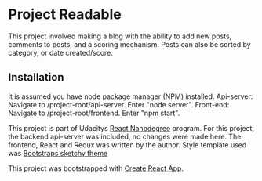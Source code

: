 # Project Readable 

This project involved making a blog with the ability to add new posts, comments to posts,
and a scoring mechanism. Posts can also be sorted by category, or date created/score. 

## Installation
It is assumed you have node package manager (NPM) installed.
Api-server: Navigate to /project-root/api-server. Enter "node server".
Front-end: Navigate to /project-root/frontend. Enter "npm start".

This project is part of Udacitys [React Nanodegree](https://www.udacity.com/course/react-nanodegree--nd019) 
program. For this project, the backend api-server was included, no changes were made here. The frontend, React 
and Redux was written by the author. Style template used was 
[Bootstraps sketchy theme](https://bootswatch.com/sketchy/)

This project was bootstrapped with [Create React App](https://github.com/facebookincubator/create-react-app).

